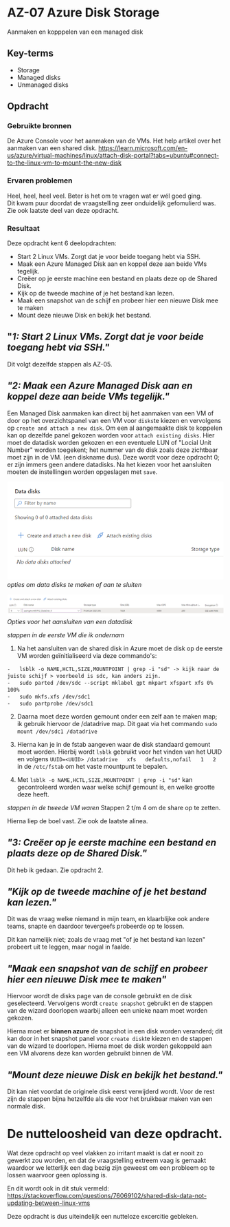 # AZ-07 Azure Disk Storage
Aanmaken en kopppelen van een managed disk
## Key-terms
- Storage
- Managed disks
- Unmanaged disks

## Opdracht
### Gebruikte bronnen
De Azure Console voor het aanmaken van de VMs.
Het help artikel over het aanmaken van een shared disk.
https://learn.microsoft.com/en-us/azure/virtual-machines/linux/attach-disk-portal?tabs=ubuntu#connect-to-the-linux-vm-to-mount-the-new-disk

### Ervaren problemen
Heel, heel, heel veel.
Beter is het om te vragen wat er wél goed ging.   
Dit kwam puur doordat de vraagstelling zeer onduidelijk gefomulierd was. 
Zie ook laatste deel van deze opdracht.  

### Resultaat
Deze opdracht kent 6 deelopdrachten:
- Start 2 Linux VMs. Zorgt dat je voor beide toegang hebt via SSH.
- Maak een Azure Managed Disk aan en koppel deze aan beide VMs tegelijk.
- Creëer op je eerste machine een bestand en plaats deze op de Shared Disk.
- Kijk op de tweede machine of je het bestand kan lezen.
- Maak een snapshot van de schijf en probeer hier een nieuwe Disk mee te maken
- Mount deze nieuwe Disk en bekijk het bestand. 

## "*1: Start 2 Linux VMs. Zorgt dat je voor beide toegang hebt via SSH."*

Dit volgt dezelfde stappen als AZ-05. 


## *"2: Maak een Azure Managed Disk aan en koppel deze aan beide VMs tegelijk."*
Een Managed Disk aanmaken kan direct bij het aanmaken van een VM of door op het overzichtspanel van een VM voor ```disks```te kiezen en vervolgens op ```create and attach a new disk```. Om een al aangemaakte disk te koppelen kan op dezelfde panel gekozen worden voor ```attach existing disks```. 
Hier moet de datadisk worden gekozen en een eventuele LUN of "Locial Unit Number" worden toegekent; het nummer van de disk zoals deze zichtbaar moet zijn in de VM. (een diskname dus). Deze wordt voor deze opdracht 0; er zijn immers geen andere datadisks. 
Na het kiezen voor het aansluiten moeten de instellingen worden opgeslagen met ```save```.

![Create / Attach Data disk](/00_includes/Cloud/attach_disk.png)
*opties om data disks te maken of aan te sluiten*

![Opties voor het aansluiten van een datadisk](/00_includes/Cloud/attach_disk_2.png)
*Opties voor het aansluiten van een datadisk*

*stappen in de eerste VM die ik ondernam*
1) Na het aansluiten van de shared disk in Azure moet de disk op de eerste VM worden geïnitialiseerd via deze commando's:
```
-	lsblk -o NAME,HCTL,SIZE,MOUNTPOINT | grep -i "sd" -> kijk naar de juiste schijf > voorbeeld is sdc, kan anders zijn.
-	sudo parted /dev/sdc --script mklabel gpt mkpart xfspart xfs 0% 100%
-	sudo mkfs.xfs /dev/sdc1
-	sudo partprobe /dev/sdc1
```

2) Daarna moet deze worden gemount onder een zelf aan te maken map; ik gebruik hiervoor de /datadrive map. Dit gaat via het commando ```sudo mount /dev/sdc1 /datadrive```   

3) Hierna kan je in de fstab aangeven waar de disk standaard gemount moet worden. Hierbij wordt ```lsblk``` gebruikt voor het vinden van het UUID en volgens ```UUID=<UUID> /datadrive   xfs   defaults,nofail   1   2 ``` in de ```/etc/fstab``` om het vaste mountpunt te bepalen.  

4) Met ```lsblk -o NAME,HCTL,SIZE,MOUNTPOINT | grep -i "sd"``` kan gecontroleerd worden waar welke schijf gemount is, en welke grootte deze heeft.

*stappen in de tweede VM waren*
Stappen 2 t/m 4 om de share op te zetten.

Hierna liep de boel vast. Zie ook de laatste alinea.


## *"3: Creëer op je eerste machine een bestand en plaats deze op de Shared Disk."* 
Dit heb ik gedaan. Zie opdracht 2.

## *"Kijk op de tweede machine of je het bestand kan lezen."*
Dit was de vraag welke niemand in mijn team, en klaarblijke ook andere teams, snapte en daardoor tevergeefs probeerde op te lossen.

Dit kan namelijk niet; zoals de vraag met "of je het bestand kan lezen" probeert uit te leggen, maar nogal in faalde.

## *"Maak een snapshot van de schijf en probeer hier een nieuwe Disk mee te maken"*
Hiervoor wordt de disks page van de console gebruikt en de disk geselecteerd. 
Vervolgens wordt ```create snapshot``` gebruikt en de stappen van de wizard doorlopen waarbij alleen een unieke naam moet worden gekozen.

Hierna moet er **binnen azure** de snapshot in een disk worden veranderd; dit kan door in het snapshot panel voor ```create disk```te kiezen en de stappen van de wizard te doorlopen.
Hierna moet de disk worden gekoppeld aan een VM alvorens deze kan worden gebruikt binnen de VM.

## *"Mount deze nieuwe Disk en bekijk het bestand."*

Dit kan niet voordat de originele disk eerst verwijderd wordt. Voor de rest zijn de stappen bijna hetzelfde als die voor het bruikbaar maken van een normale disk.

# De nutteloosheid van deze opdracht.

Wat deze opdracht op veel vlakken zo irritant maakt is dat er nooit zo gewerkt zou worden, en dat de vraagstelling extreem vaag is gemaakt waardoor we letterlijk een dag bezig zijn geweest om een probleem op te lossen waarvoor geen oplossing is.

En dit wordt ook in dit stuk vermeld: https://stackoverflow.com/questions/76069102/shared-disk-data-not-updating-between-linux-vms

Deze opdracht is dus uiteindelijk een nutteloze excercitie gebleken. 